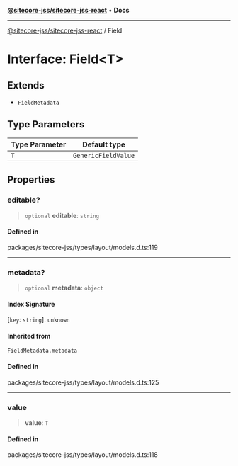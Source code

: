 [**@sitecore-jss/sitecore-jss-react**](../README.md) • **Docs**

***

[@sitecore-jss/sitecore-jss-react](../README.md) / Field

# Interface: Field\<T\>

## Extends

- `FieldMetadata`

## Type Parameters

| Type Parameter | Default type |
| ------ | ------ |
| `T` | `GenericFieldValue` |

## Properties

### editable?

> `optional` **editable**: `string`

#### Defined in

packages/sitecore-jss/types/layout/models.d.ts:119

***

### metadata?

> `optional` **metadata**: `object`

#### Index Signature

 \[`key`: `string`\]: `unknown`

#### Inherited from

`FieldMetadata.metadata`

#### Defined in

packages/sitecore-jss/types/layout/models.d.ts:125

***

### value

> **value**: `T`

#### Defined in

packages/sitecore-jss/types/layout/models.d.ts:118
